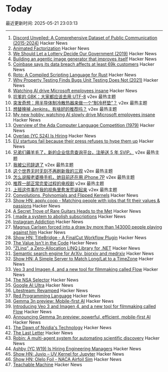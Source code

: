 # Today

最近更新时间: 2025-05-21 23:03:13

--- 
1. [Discord Unveiled: A Comprehensive Dataset of Public Communication (2015-2024)](https://arxiv.org/abs/2502.00627) Hacker News
2. [Animated Factorization](http://www.datapointed.net/visualizations/math/factorization/animated-diagrams/) Hacker News
3. [We Should Let a Lottery Decide Our Government (2019)](https://thewalrus.ca/why-we-should-let-a-lottery-decide-our-government/) Hacker News
4. [Building an agentic image generator that improves itself](https://simulate.trybezel.com/research/image_agent) Hacker News
5. [Coinbase says its data breach affects at least 69k customers](https://techcrunch.com/2025/05/21/coinbase-says-its-data-breach-affects-at-least-69000-customers/) Hacker News
6. [Roto: A Compiled Scripting Language for Rust](https://blog.nlnetlabs.nl/introducing-roto-a-compiled-scripting-language-for-rust/) Hacker News
7. [Why Property Testing Finds Bugs Unit Testing Does Not (2021)](https://buttondown.com/hillelwayne/archive/why-property-testing-finds-bugs-unit-testing-does/) Hacker News
8. [Watching AI drive Microsoft employees insane](https://old.reddit.com/r/ExperiencedDevs/comments/1krttqo/my_new_hobby_watching_ai_slowly_drive_microsoft/) Hacker News
9. [坑爹的 GBK：大家都应该去用 UTF-8](https://www.v2ex.com/t/1133223) v2ex 最热主题
10. [突发奇想：用半导体制冷散热器来做一个“制冷杯垫”？](https://www.v2ex.com/t/1133174) v2ex 最热主题
11. [想替换掉 Jenkins，有啥好的推荐吗？](https://www.v2ex.com/t/1133168) v2ex 最热主题
12. [My new hobby: watching AI slowly drive Microsoft employees insane](https://old.reddit.com/r/ExperiencedDevs/comments/1krttqo/my_new_hobby_watching_ai_slowly_drive_microsoft/) Hacker News
13. [Overview of the Ada Computer Language Competition (1979)](https://iment.com/maida/computer/redref/) Hacker News
14. [Overlap (YC S24) Is Hiring](https://www.ycombinator.com/companies/overlap/jobs/Z8IbFjD-product-engineer) Hacker News
15. [EU startups fail because their press refuses to hype them up](https://twitter.com/RnaudBertrand/status/1925029185052917791) Hacker News
16. [兄弟们薅羊毛了，新的企业信息查询平台，注册送 5 年 SVIP。](https://www.v2ex.com/t/1133226) v2ex 最热主题
17. [我被公司辞退了](https://www.v2ex.com/t/1133220) v2ex 最热主题
18. [这个世界无时无刻不再刷新我的三观](https://www.v2ex.com/t/1133186) v2ex 最热主题
19. [怎么说服老婆换手机，她目前还在用 iPhone 7P](https://www.v2ex.com/t/1133184) v2ex 最热主题
20. [推荐一部正常恋爱过程的电视剧](https://www.v2ex.com/t/1133164) v2ex 最热主题
21. [上班这件事在我的视角里愈发荒诞起来](https://www.v2ex.com/t/1133156) v2ex 最热主题
22. [Convolutions, Polynomials and Flipped Kernels](https://eli.thegreenplace.net/2025/convolutions-polynomials-and-flipped-kernels/) Hacker News
23. [Show HN: apply.coop - Matching people with jobs that fit their values & passions](https://apply.coop) Hacker News
24. [A Secret Trove of Rare Guitars Heads to the Met](https://www.newyorker.com/magazine/2025/05/26/a-secret-trove-of-rare-guitars-heads-to-the-met) Hacker News
25. [I made a system to abolish subscriptions](https://www.joinares.com/) Hacker News
26. [Instagram Addiction](https://blog.greg.technology/2025/05/19/on-instagram-addiction.html) Hacker News
27. [Magnus Carlsen forced into a draw by more than 143000 people playing against him](https://apnews.com/article/chess-magnus-carlsen-match-world-freestyle-grandmaster-963a977765fa02d05a14d701666dfcd7) Hacker News
28. [Show HN: TitleBridge - A FinalCut Workflow Plugin](https://bustin.tech/apps/titlebridge/) Hacker News
29. [The Value Isn't in the Code](https://jonayre.uk/blog/2022/10/30/the-real-value-isnt-in-the-code/) Hacker News
30. [“ZLinq”, a Zero-Allocation LINQ Library for .NET](https://neuecc.medium.com/zlinq-a-zero-allocation-linq-library-for-net-1bb0a3e5c749) Hacker News
31. [Semantic search engine for ArXiv, biorxiv and medrxiv](https://arxivxplorer.com/) Hacker News
32. [Show HN: A Simple Server to Match Long/Lat to a TimeZone](https://github.com/LittleGreenViper/LGV_TZ_Lookup) Hacker News
33. [Veo 3 and Imagen 4, and a new tool for filmmaking called Flow](https://blog.google/technology/ai/generative-media-models-io-2025/) Hacker News
34. [The NSA Selector](https://github.com/wenzellabs/the_NSA_selector) Hacker News
35. [Google AI Ultra](https://blog.google/products/google-one/google-ai-ultra/) Hacker News
36. [Litestream: Revamped](https://fly.io/blog/litestream-revamped/) Hacker News
37. [Red Programming Language](https://www.red-lang.org/p/about.html) Hacker News
38. [Gemma 3n preview: Mobile-first AI](https://developers.googleblog.com/en/introducing-gemma-3n/) Hacker News
39. [Introducing Veo 3 and Imagen 4, and a new tool for filmmaking called Flow](https://blog.google/technology/ai/generative-media-models-io-2025/) Hacker News
40. [Announcing Gemma 3n preview: powerful, efficient, mobile-first AI](https://developers.googleblog.com/en/introducing-gemma-3n/) Hacker News
41. [The Dawn of Nvidia's Technology](https://blog.dshr.org/2025/05/the-dawn-of-nvidias-technology.html) Hacker News
42. [The Last Letter](https://aeon.co/essays/how-the-last-letters-of-the-condemned-can-teach-us-how-to-live) Hacker News
43. [Robin: A multi-agent system for automating scientific discovery](https://arxiv.org/abs/2505.13400) Hacker News
44. [Ashby (YC W19) Is Hiring Engineering Managers](https://www.ashbyhq.com/careers?utm_source=hn&ashby_jid=933570bc-a3d6-4fcc-991d-dc399c53a58a) Hacker News
45. [Show HN: Juvio – UV Kernel for Jupyter](https://github.com/OKUA1/juvio) Hacker News
46. [Show HN:  Olelo Foil - NACA Airfoil Sim](https://foil.olelohonua.com/) Hacker News
47. [Teachable Machine](https://teachablemachine.withgoogle.com/) Hacker News
